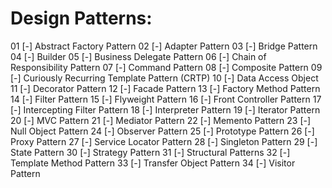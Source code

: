 # Design Patterns:

01 [-] Abstract Factory Pattern
02 [-] Adapter Pattern
03 [-] Bridge Pattern
04 [-] Builder
05 [-] Business Delegate Pattern
06 [-] Chain of Responsibility Pattern
07 [-] Command Pattern
08 [-] Composite Pattern
09 [-] Curiously Recurring Template Pattern (CRTP)
10 [-] Data Access Object
11 [-] Decorator Pattern
12 [-] Facade Pattern
13 [-] Factory Method Pattern
14 [-] Filter Pattern
15 [-] Flyweight Pattern
16 [-] Front Controller Pattern
17 [-] Intercepting Filter Pattern
18 [-] Interpreter Pattern
19 [-] Iterator Pattern
20 [-] MVC Pattern
21 [-] Mediator Pattern
22 [-] Memento Pattern
23 [-] Null Object Pattern
24 [-] Observer Pattern
25 [-] Prototype Pattern
26 [-] Proxy Pattern
27 [-] Service Locator Pattern
28 [-] Singleton Pattern
29 [-] State Pattern
30 [-] Strategy Pattern
31 [-] Structural Patterns
32 [-] Template Method Pattern
33 [-] Transfer Object Pattern
34 [-] Visitor Pattern
